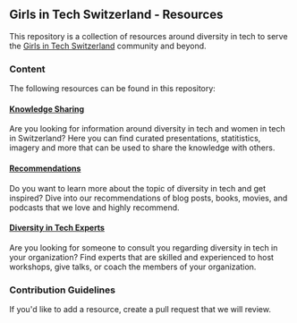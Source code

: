 ## Girls in Tech Switzerland - Resources

This repository is a collection of resources around diversity in tech to serve the [Girls in Tech Switzerland](https://switzerland.girlsintech.org/) community and beyond.

### Content

The following resources can be found in this repository:

#### [Knowledge Sharing](./knowledge-sharing)

Are you looking for information around diversity in tech and women in tech in Switzerland? Here you can find curated presentations, statitistics, imagery and more that can be used to share the knowledge with others.

#### [Recommendations](./recommendations)

Do you want to learn more about the topic of diversity in tech and get inspired? Dive into our recommendations of blog posts, books, movies, and podcasts that we love and highly recommend.

#### [Diversity in Tech Experts](./experts)

Are you looking for someone to consult you regarding diversity in tech in your organization? Find experts that are skilled and experienced to host workshops, give talks, or coach the members of your organization.

### Contribution Guidelines

If you'd like to add a resource, create a pull request that we will review.
